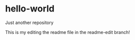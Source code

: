 # hello-world
Just another repository

This is my editing the readme file in the readme-edit branch!
